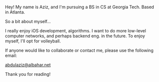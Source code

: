 Hey! My name is Aziz, and I'm pursuing a BS in CS at Georgia Tech. 
Based in Atlanta.

So a bit about myself...

I really enjoy iOS development, algorithms. I want to do more low-level computer networks, and perhaps backend eng. in the future.
To enjoy myself, I'll opt for volleyball.

If anyone would like to collaborate or contact me, please use the following email:

abdulaziz@albahar.net

Thank you for reading!

